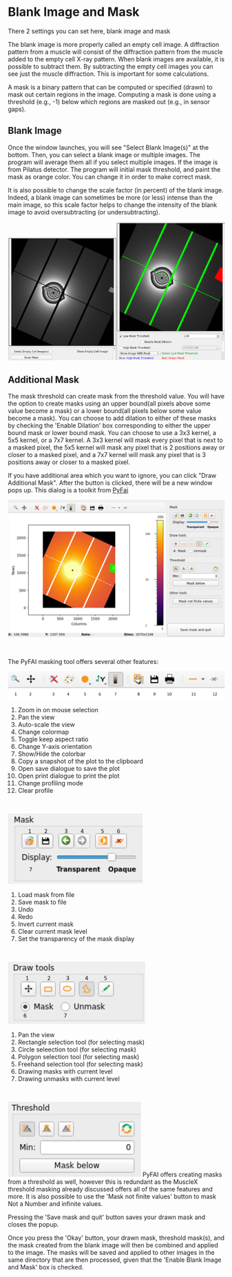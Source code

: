 # Blank Image and Mask

There 2 settings you can set here, blank image and mask

The blank image is more properly called an empty cell image.  A diffraction pattern from a muscle will consist of the diffraction pattern from the muscle added to the empty cell X-ray pattern. When blank images are available, it is possible to subtract them. By subtracting the empty cell images you can see just the muscle diffraction. This is important for some calculations.

A mask is a binary pattern that can be computed or specified (drawn) to mask out certain regions in the image. Computing a mask is done using a threshold (e.g., -1) below which regions are masked out (e.g., in sensor gaps).

## Blank Image
Once the window launches, you will see "Select Blank Image(s)" at the bottom. Then, you can select a blank image or multiple images. The program will average them all if you select multiple images. If the image is from Pilatus detector. The program will initial mask threshold, and paint the mask as orange color. You can change it in order to make correct mask.

It is also possible to change the scale factor (in percent) of the blank image. Indeed, a blank image can sometimes be more (or less) intense than the main image, so this scale factor helps to change the intensity of the blank image to avoid oversubtracting (or undersubtracting).

<img src="../../images/BM/blankimg1.png" alt="-" style="width:50%; height:auto;"><img src="../../images/BM/blankimg2.png" alt="-" style="width:50%; height:auto;">

## Additional Mask
The mask threshold can create mask from the threshold value.  You will have the option to create masks using an upper bound(all pixels above some value become a mask) or a lower bound(all pixels below some value become a mask).  You can choose to add dilation to either of these masks by checking the 'Enable Dilation' box corresponding to either the upper bound mask or lower bound mask.  You can choose to use a 3x3 kernel, a 5x5 kernel, or a 7x7 kernel.  A 3x3 kernel will mask every pixel that is next to a masked pixel, the 5x5 kernel will mask any pixel that is 2 positions away or closer to a masked pixel, and a 7x7 kernel will mask any pixel that is 3 positions away or closer to a masked pixel.

If you have additional area which you want to ignore,  you can click "Draw Additional Mask".  After the button is clicked, there will be a new window pops up. This dialog is a toolkit from [PyFai](https://pyfai.readthedocs.io/en/v2023.1/man/pyFAI-drawmask.html)

![-](../../images/BM/drawwidget.png)

<br>

The PyFAI masking tool offers several other features:

![-](../../images/BM/top-bar.png)
1. Zoom in on mouse selection
2. Pan the view
3. Auto-scale the view
4. Change colormap
5. Toggle keep aspect ratio
6. Change Y-axis orientation
7. Show/Hide the colorbar
8. Copy a snapshot of the plot to the clipboard
9. Open save dialogue to save the plot
10. Open print dialogue to print the plot
11. Change profiling mode
12. Clear profile

<br>

![-](../../images/BM/pyfai-mask.png)
1. Load mask from file
2. Save mask to file
3. Undo
4. Redo
5. Invert current mask
6. Clear current mask level
7. Set the transparency of the mask display

<br>

![-](../../images/BM/pyfai-drawtools.png)
1. Pan the view
2. Rectangle selection tool (for selecting mask)
3. Circle seleection tool (for selecting mask)
4. Polygon selection tool (for selecting mask)
5. Freehand selection tool (for selecting mask)
6. Drawing masks with current level
7. Drawing unmasks with current level

<br>

![-](../../images/BM/pyfai-threshold.png)
PyFAI offers creating masks from a threshold as well, however this is redundant as the MuscleX threshold masking already discussed offers all of the same features and more.  It is also possible to use the 'Mask not finite values' button to mask Not a Number and infinite values.

Pressing the 'Save mask and quit' button saves your drawn mask and closes the popup.

Once you press the 'Okay' button, your drawn mask, threshold mask(s), and the mask created from the blank image will then be combined and applied to the image.  The masks will be saved and applied to other images in the same directory that are then processed, given that the 'Enable Blank Image and Mask' box is checked.
